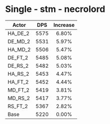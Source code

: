 # Single - stm - necrolord
| Actor | DPS | Increase |
|---|:---:|:---:|
|HA_DE_2|5575|6.80%|
|DE_MD_2|5531|5.97%|
|HA_MD_2|5506|5.47%|
|DE_FT_2|5485|5.08%|
|DE_RS_2|5482|5.03%|
|HA_RS_2|5453|4.47%|
|HA_FT_2|5452|4.44%|
|MD_FT_2|5419|3.81%|
|MD_RS_2|5417|3.77%|
|RS_FT_2|5367|2.82%|
|Base|5220|0.00%|
